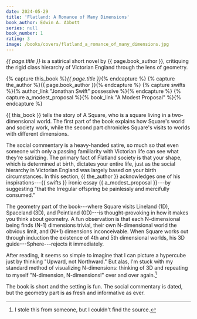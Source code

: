 ```yaml
---
date: 2024-05-29
title: 'Flatland: A Romance of Many Dimensions'
book_author: Edwin A. Abbott
series: null
book_number: 1
rating: 3
image: /books/covers/flatland_a_romance_of_many_dimensions.jpg
---
```


<cite class="book-title">{{ page.title }}</cite> is a satirical short novel by
<span class="author-name">{{ page.book_author }}</span>, critiquing the rigid
class hierarchy of Victorian England through the lens of geometry.

{% capture this_book %}<cite class="book-title">{{ page.title }}</cite>{% endcapture %}
{% capture the_author %}<span class="author-name">{{ page.book_author }}</span>{% endcapture %}
{% capture swifts %}{% author_link "Jonathan Swift" possessive %}{% endcapture %}
{% capture a_modest_proposal %}{% book_link "A Modest Proposal" %}{% endcapture %}

{{ this_book }} tells the story of A Square, who is a square living in a
two-dimensional world. The first part of the book explains how Square's world
and society work, while the second part chronicles Square's visits
to worlds with different dimensions.

The social commentary is a heavy-handed satire, so much so that even someone
with only a passing familiarity with Victorian life can see what they're
satirizing. The primary fact of Flatland society is that your shape, which is
determined at birth, dictates your entire life, just as the social hierarchy
in Victorian England was largely based on your birth circumstances. In this
section, {{ the_author }} acknowledges one of his inspirations---{{ swifts }}
ironic essay {{ a_modest_proposal }}---by suggesting "that the Irregular
offspring be painlessly and mercifully consumed."

The geometry part of the book---where Square visits Lineland (1D), Spaceland
(3D), and Pointland (0D)---is thought-provoking in how it makes you think
about geometry. A fun observation is that each N-dimensional being finds (N-1)
dimensions trivial, their own N-dimensional world the obvious limit, and (N+1)
dimensions inconceivable. When Square works out through induction the
existence of 4th and 5th dimensional worlds, his 3D guide---Sphere---rejects
it immediately.

After reading, it seems so simple to imagine that I can picture a hypercube
just by thinking "Upward, not Northward." But alas, I'm stuck with my standard
method of visualizing N-dimensions: thinking of 3D and repeating to myself
"N-dimension, N-dimensions!" over and over again.[^apologies]

[^apologies]: I stole this from someone, but I couldn't find the source.

The book is short and the setting is fun. The social commentary is dated, but
the geometry part is as fresh and informative as ever.
